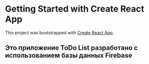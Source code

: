 # Getting Started with Create React App

This project was bootstrapped with [Create React App](https://github.com/facebook/create-react-app).

## Это приложение ToDo List разработано с использованием базы данных Firebase
